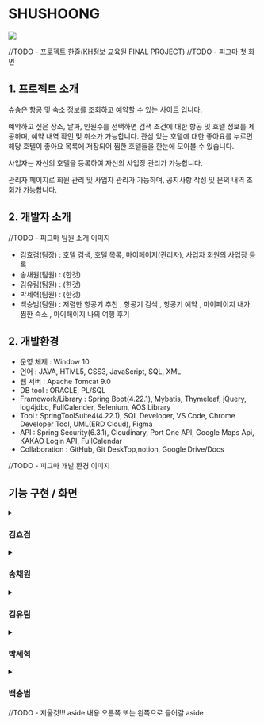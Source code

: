 # SHUSHOONG
<div>
 <article>
  <img src="https://github.com/user-attachments/assets/16d00583-9ed4-4fdf-8d21-e3e55d71c01a"/>
  <p>
   //TODO - 프로젝트 한줄(KH정보 교육원 FINAL PROJECT)
   //TODO - 피그마 첫 화면
  </p>
  
  <div>
   <h2>1. 프로젝트 소개</h2>
  </div>
  <p> 
   슈슝은 항공 및 숙소 정보를 조회하고 예약할 수 있는 사이트 입니다.

   예약하고 싶은 장소, 날짜, 인원수를 선택하면 검색 조건에 대한 항공 및 호텔 정보를 제공하며, 예약 내역 확인 및 취소가 가능합니다. 
   관심 있는 호텔에 대한 좋아요를 누르면 해당 호텔이 좋아요 목록에 저장되어 찜한 호텔들을 한눈에 모아볼 수 있습니다.
   
   사업자는 자신의 호텔을 등록하여 자신의 사업장 관리가 가능합니다.
   
   관리자 페이지로 회원 관리 및 사업자 관리가 가능하며, 공지사항 작성 및 문의 내역 조회가 가능합니다.

  </p>

  <div>
   <h2>2. 개발자 소개</h2>
  </div>
  <p>
   //TODO - 피그마 팀원 소개 이미지
  </p>
  <ul>
   <li>김효겸(팀장) : 호텔 검색, 호텔 목록, 마이페이지(관리자), 사업자 회원의 사업장 등록</li>
   <li>송채원(팀원) : (한것)</li>
   <li>김유림(팀원) : (한것)</li>
   <li>박세혁(팀원) : (한것)</li>
   <li>백승범(팀원) : 저렴한 항공기 추천  , 항공기 검색  , 항공기 예약 , 마이페이지 내가 찜한 숙소 , 마이페이지 나의 여행 후기</li>
  </ul>

  <div>
   <h2>2. 개발환경</h2>
   <ul>
    <li>운영 체제 : Window 10</li>
    <li>언어 : JAVA, HTML5, CSS3, JavaScript, SQL, XML</li>
    <li>웹 서버 : Apache Tomcat 9.0</li>
    <li>DB tool : ORACLE, PL/SQL</li>
    <li>Framework/Library : Spring Boot(4.22.1), Mybatis, Thymeleaf, jQuery, log4jdbc, FullCalender, Selenium, AOS    Library</li>
    <li>Tool : SpringToolSuite4(4.22.1), SQL Developer, VS Code, Chrome Developer Tool, UML(ERD Cloud), Figma</li>
    <li>API : Spring Security(6.3.1), Cloudinary, Port One API, Google Maps Api, KAKAO Login API, FullCalendar</li>
    <li>Collaboration : GitHub, Git DeskTop,notion, Google Drive/Docs</li>
   </ul>
  </div>
  <p>
   //TODO - 피그마 개발 환경 이미지
  </p>

  <div>
   <h2>기능 구현 / 화면</h2>
  </div>


  <details>
   <summary><h3>김효겸</h3></summary>
   
   <h3>1. 주요 기능 시현</h3>
   <p>호텔 검색</p>
   <img src="https://github.com/user-attachments/assets/5210041f-c436-4817-afd5-40671a96151a"/>
   <strong>지역, 날짜, 인원 선택 시 해당 조건에 맞는 호텔 목록 표시</strong>

   <h3>2. ERD</h3>
   <img src="https://github.com/user-attachments/assets/35e3d148-c51f-4a7f-85a5-1945b4e9f878"/>
   
   <h3>3. 플로우 차트</h3>
   <img src="https://github.com/user-attachments/assets/fb5c36d1-2ccc-4fa4-b516-8d089d51af50"/>

   <h3>4. 화면설계서</h3>
   <img src="https://github.com/user-attachments/assets/13f1f129-98fa-4833-93a2-44669520a6ff"/>

   <h3>6. 개발 이슈</h3>
   <img src="https://github.com/user-attachments/assets/163b6f0e-58b4-4edd-8af2-52fed34e861d"/>
   
   <img src="https://github.com/user-attachments/assets/125630b6-1ee3-4b2f-bcd3-25bd7e93c1cd"/>
   
  </details>

  
  <details>
   <summary><h3>송채원</h3></summary>
   
   <h3>1. 주요 기능 시현</h3>
   <p>기능이름 (ex. 로그인)</p>
   //TODO - 해당 사진 (선택)
   <strong>주요기능 설명</strong>
   <a>URL</a>

   <h3>2. ERD</h3>
   //TODO - 개인 ERD 사진
   
   <h3>3. 플로우 차트</h3>
   //TODO - 개인 플로우 차트 사진
   
   <h3>4. 화면설계서</h3>
   //TODO - 화면설계서 사진

   <h3>5. ClassDiagram</h3>
   //TODO - 클래스 다이어그램 사진

   <h3>6. 개발 이슈</h3>
   //TODO - 피그마 개발이슈 사진
  </details>

  
  <details>
   <summary><h3>김유림</h3></summary>
   
   <h3>1. 주요 기능 시현</h3>
   <p>기능이름 (ex. 로그인)</p>
   //TODO - 해당 사진 (선택)
   <strong>주요기능 설명</strong>
   <a>URL</a>

   <h3>2. ERD</h3>
   //TODO - 개인 ERD 사진
   
   <h3>3. 플로우 차트</h3>
   //TODO - 개인 플로우 차트 사진
   
   <h3>4. 화면설계서</h3>
   //TODO - 화면설계서 사진

   <h3>5. ClassDiagram</h3>
   //TODO - 클래스 다이어그램 사진

   <h3>6. 개발 이슈</h3>
   //TODO - 피그마 개발이슈 사진
  </details>

  
  <details>
   <summary><h3>박세혁</h3></summary>
   
   <h3>1. 주요 기능 시현</h3>
   <p>항공 목록</p>
   <img src="https://github.com/user-attachments/assets/1220d2f3-b01b-4fc2-87b4-2fd15980d438">
   <strong>주요기능 설명</strong>
   <a>URL</a>

   <h3>2. ERD</h3>
   <img src="https://github.com/user-attachments/assets/7dfd663f-279b-4b97-a362-fbc85d8d33d6">
   
   <h3>3. 플로우 차트</h3>
   <img src="https://github.com/user-attachments/assets/6c541ed3-1c64-4e22-9938-35a50d8bb00d">
   
   <h3>4. 화면설계서</h3>
   <img src="https://github.com/user-attachments/assets/a46b81dd-8397-4911-9bdc-8e6d87dd72fa">

   <h3>5. ClassDiagram</h3>
   //TODO - 클래스 다이어그램 사진

   <h3>6. 개발 이슈</h3>
   <img src="https://github.com/user-attachments/assets/cdb8d19f-a133-472e-be8c-7df5ae18b120">
   <img src="https://github.com/user-attachments/assets/23822224-dfa9-4d3b-b9b7-5ff61ce3f2e1">
  </details>





  
  <details>
   <summary><h3>백승범</h3></summary>
   
   <h3>1. 주요 기능 시현</h3>
   <p>기능이름 (ex. 로그인)</p>
   //TODO - 해당 사진 (선택)
  
   <h3>2. ERD</h3>
   <div><h3><li>항공</li></h3></div>
   <img src="https://github.com/user-attachments/assets/1076e9ad-d523-4a07-a507-df42eb33f5ae">
   <div><h3><li>마이페이지</li></h3></div>
   <img src="https://github.com/user-attachments/assets/4246e711-5b2e-4691-9c8a-3128f8b114fa">

   <h3>3. 플로우 차트</h3>
    <img src="https://github.com/user-attachments/assets/1064a42f-3cd6-4849-b023-093a0b824b00">
   
   
   <h3>4. 화면설계서</h3>
   <h3><li><strong>항공</strong></li></h3>
   <ol type="1">
    <li><strong>항공 메인 페이지( 항공 검색 + 항공 추천 )</strong></li>
     <img src="https://github.com/user-attachments/assets/7785daba-0f89-45b0-8cf9-6c9b587ff650">
     <img src="https://github.com/user-attachments/assets/515555ee-d9ba-4c92-836d-a48424377678">
    <li><strong>항공 결제 페이지( 예약자,탑승자 정보 입력 )</strong></li>
     <img src="https://github.com/user-attachments/assets/a9593173-8e57-4bef-9b39-38eb47b229ba">
     <img src="https://github.com/user-attachments/assets/1a553bd5-103c-4094-a72d-0f8527c9f2d1">
     <img src="https://github.com/user-attachments/assets/e72dd1ba-acdb-45bd-a46f-9a50bc28f180">
   </ol>
   <h3><li><strong>마이페이지</strong></li></h3>
   <ol type="1">
    <li><strong>내가 누른 호텔 페이지( 좋아요 누른 호텔 관리, 삭제 )</strong></li>
     <img src="https://github.com/user-attachments/assets/a6abb6a7-cdba-4980-ac2e-70c97985c941">
    <li><strong>내가 적은 리뷰 페이지( 적은 호텔 리뷰 관리 , 삭제 )</strong></li>
     <img src="https://github.com/user-attachments/assets/df5b5156-e64f-4422-bbe7-9e8a2f1ea6f0">
     <img src="https://github.com/user-attachments/assets/0dc3210f-aa06-4ef4-bb65-53d6da7abf05"> 
   </ol>
  
   <h3>5. ClassDiagram</h3>
   <img src="https://github.com/user-attachments/assets/4c28e6a8-51c8-46f1-be9b-40fb70482be0"> 
   
   <h3>6. 개발 이슈</h3>
  <h3><li><strong>항공</strong></li></h3>
   <ol type="1">
    <li><strong>항공 - 저렴한 항공기 추천</strong></li>
   // <img src="https://github.com/user-attachments/assets/a0cb8df0-1001-4411-ad3f-b63942776fd2">
   // <img src="https://github.com/user-attachments/assets/1aab29f7-af2c-463f-986e-06ec096d0dc3">
   // <img src="https://github.com/user-attachments/assets/adf2d4ef-b25e-4d1a-a35d-259eaf509e71">
   // <img src="https://github.com/user-attachments/assets/a84afc82-909d-4a93-881b-563a5762bbbe">
    
    <li><strong>항공 - 항공기 검색</strong></li>
    <img src="https://github.com/user-attachments/assets/5323339e-0ca6-4f26-8c64-68fda245d4f7">
    <img src="https://github.com/user-attachments/assets/8fe9f6ba-ce77-4277-bad2-1b3f423eaa6e">
 
    <li><strong>항공 - 탑승객 정보</strong></li>
    <img src="https://github.com/user-attachments/assets/4e4035d0-a96d-43dc-894f-3eb1c988efb7">
    <img src="https://github.com/user-attachments/assets/8be2ba95-4432-472f-90b0-dfac56fcb086">
    <img src="https://github.com/user-attachments/assets/6c873916-1f6e-49b7-94bc-0d2c609f88fd">
   </ol>
   
   <h3><li><strong>마이페이지</strong></li></h3>
   <ol type="1">
    <li><strong>마이페이지 - 내가 적은 리뷰</strong></li>
    <img src="https://github.com/user-attachments/assets/55076d68-5571-45b6-83d0-219a66049790">
    <img src="https://github.com/user-attachments/assets/f7b707d5-6496-437a-91f5-537a194b9b82">

    <li><strong>마이페이지 - 나의 좋아요 페이지</strong></li>
   
    <img src="https://github.com/user-attachments/assets/39e50223-4ff2-4c1a-b7b2-9d3807daaabd">

   </ol>
   
   

   
  </details>

  
 </article>
</div>


<div>
 //TODO - 지울것!!! aside 내용 오른쪽 또는 왼쪽으로 들어갈 aside
 
 
</div>








